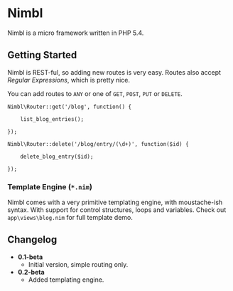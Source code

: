 Nimbl
=====

Nimbl is a micro framework written in PHP 5.4.



Getting Started
---------------

Nimbl is REST-ful, so adding new routes is very easy. Routes also accept _Regular Expressions_, which is pretty nice.

You can add routes to `ANY` or one of `GET`, `POST`, `PUT` or `DELETE`.

	Nimbl\Router::get('/blog', function() {

		list_blog_entries();

	});

	Nimbl\Router::delete('/blog/entry/(\d+)', function($id) {

		delete_blog_entry($id);

	});



### Template Engine (`*.nim`)

Nimbl comes with a very primitive templating engine, with moustache-ish syntax. With support for control structures, loops and variables. Check out `app\views\blog.nim` for full template demo.



Changelog
---------

* __0.1-beta__
	* Initial version, simple routing only.
* __0.2-beta__
	* Added templating engine.
